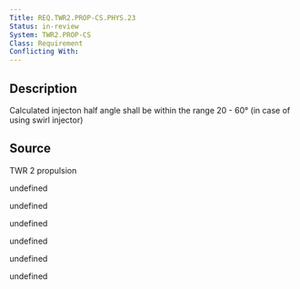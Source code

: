 ```yaml
---
Title: REQ.TWR2.PROP-CS.PHYS.23
Status: in-review
System: TWR2.PROP-CS
Class: Requirement
Conflicting With: 
---
```


## Description

Calculated injecton half angle shall be within the range 20 - 60° (in case of using swirl injector)

## Source

TWR 2 propulsion


undefined

undefined

undefined

undefined

undefined

undefined
